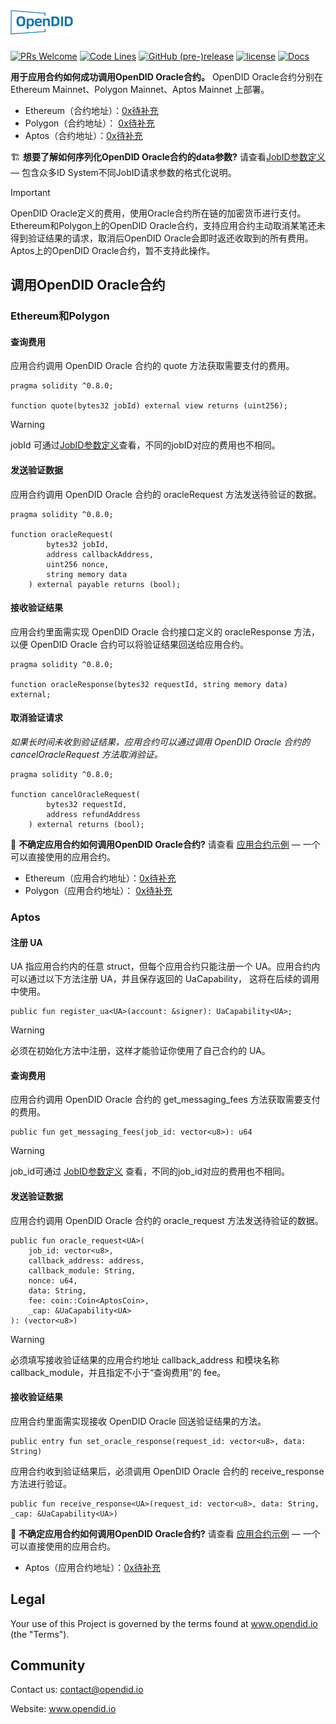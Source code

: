 # <img src="logo.svg" alt="OpenDID" height="40px">

[![PRs Welcome](https://img.shields.io/badge/PRs-welcome-brightgreen.svg?style=flat-square)](https://webasedoc.readthedocs.io/zh_CN/latest/docs/WeBASE/CONTRIBUTING.html)
[![Code Lines](https://tokei.rs/b1/github/WeBankBlockchain/WeBASE?category=code)](https://github.com/OpenDID-Labs/contracts)
[![GitHub (pre-)release](https://img.shields.io/github/release/WeBankBlockchain/WeBASE/all.svg)](https://github.com/WeBankBlockchain/WeBASE/releases)
[![license](http://img.shields.io/badge/license-Apache%20v2-red.svg)](http://www.apache.org/licenses/)
[![Docs](https://img.shields.io/badge/docs-%F0%9F%93%84-yellow)](https://docs.openzeppelin.com/contracts)

**用于应用合约如何成功调用OpenDID Oracle合约。** OpenDID Oracle合约分别在Ethereum Mainnet、Polygon Mainnet、Aptos Mainnet 上部署。

 * Ethereum（合约地址）：[0x待补充](https://github.com/OpenDID-Labs)
 * Polygon（合约地址）： [0x待补充](https://github.com/OpenDID-Labs)
 * Aptos（合约地址）：[0x待补充](https://github.com/OpenDID-Labs) 


:building_construction: **想要了解如何序列化OpenDID Oracle合约的data参数?** 请查看[JobID参数定义](https://github.com/OpenDID-Labs) — 包含众多ID System不同JobID请求参数的格式化说明。

> [!IMPORTANT]
> OpenDID Oracle定义的费用，使用Oracle合约所在链的加密货币进行支付。Ethereum和Polygon上的OpenDID Oracle合约，支持应用合约主动取消某笔还未得到验证结果的请求，取消后OpenDID Oracle会即时返还收取到的所有费用。Aptos上的OpenDID Oracle合约，暂不支持此操作。

## 调用OpenDID Oracle合约

### Ethereum和Polygon

#### 查询费用
应用合约调用 OpenDID Oracle 合约的 quote 方法获取需要支付的费用。

```solidity
pragma solidity ^0.8.0;

function quote(bytes32 jobId) external view returns (uint256);
```

> [!WARNING]
> jobId 可通过[JobID参数定义](https://github.com/OpenDID-Labs)查看，不同的jobID对应的费用也不相同。


#### 发送验证数据

应用合约调用 OpenDID Oracle 合约的 oracleRequest 方法发送待验证的数据。

```solidity
pragma solidity ^0.8.0;

function oracleRequest(
        bytes32 jobId,
        address callbackAddress,
        uint256 nonce,
        string memory data
    ) external payable returns (bool);
```

#### 接收验证结果

应用合约里面需实现 OpenDID Oracle 合约接口定义的 oracleResponse 方法，以便 OpenDID Oracle 合约可以将验证结果回送给应用合约。

```solidity
pragma solidity ^0.8.0;

function oracleResponse(bytes32 requestId, string memory data) external;
```

#### 取消验证请求

_如果长时间未收到验证结果，应用合约可以通过调用 OpenDID Oracle 合约的 cancelOracleRequest 方法取消验证。_

```solidity
pragma solidity ^0.8.0;

function cancelOracleRequest(
        bytes32 requestId,
        address refundAddress
    ) external returns (bool);
```    


:mage: **不确定应用合约如何调用OpenDID Oracle合约?** 请查看 [应用合约示例](https://github.com/OpenDID-Labs) — 一个可以直接使用的应用合约。

 * Ethereum（应用合约地址）：[0x待补充](待补充浏览器地址)
 * Polygon（应用合约地址）： [0x待补充](待补充浏览器地址)

### Aptos

#### 注册 UA
UA 指应用合约内的任意 struct，但每个应用合约只能注册一个 UA。应用合约内可以通过以下方法注册 UA，并且保存返回的 UaCapability<UA>， 这将在后续的调用中使用。

```
public fun register_ua<UA>(account: &signer): UaCapability<UA>;
```    

> [!WARNING]
> 必须在初始化方法中注册，这样才能验证你使用了自己合约的 UA。


#### 查询费用
应用合约调用 OpenDID Oracle 合约的 get_messaging_fees 方法获取需要支付的费用。

```
public fun get_messaging_fees(job_id: vector<u8>): u64

```

> [!WARNING]
> job_id可通过 [JobID参数定义](https://github.com/OpenDID-Labs) 查看，不同的job_id对应的费用也不相同。


#### 发送验证数据

应用合约调用 OpenDID Oracle 合约的 oracle_request<UA> 方法发送待验证的数据。

```
public fun oracle_request<UA>(
    job_id: vector<u8>,
    callback_address: address,
    callback_module: String,
    nonce: u64,
    data: String,
    fee: coin::Coin<AptosCoin>,
    _cap: &UaCapability<UA>
): (vector<u8>)

```

> [!WARNING]
> 必须填写接收验证结果的应用合约地址 callback_address 和模块名称 callback_module，并且指定不小于“查询费用”的 fee。


#### 接收验证结果

应用合约里面需实现接收 OpenDID Oracle 回送验证结果的方法。

```
public entry fun set_oracle_response(request_id: vector<u8>, data: String)

```

应用合约收到验证结果后，必须调用 OpenDID Oracle 合约的 receive_response<UA> 方法进行验证。

```
public fun receive_response<UA>(request_id: vector<u8>, data: String, _cap: &UaCapability<UA>)

```

:mage: **不确定应用合约如何调用OpenDID Oracle合约?** 请查看 [应用合约示例](https://github.com/OpenDID-Labs) — 一个可以直接使用的应用合约。

 * Aptos（应用合约地址）：[0x待补充](待补充浏览器地址) 

## Legal

Your use of this Project is governed by the terms found at www.opendid.io (the "Terms").

## Community
Contact us: contact@opendid.io

Website: www.opendid.io
